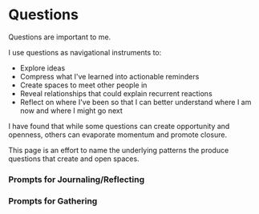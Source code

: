 # Questions

Questions are important to me.&#x20;

I use questions as navigational instruments to:

* Explore ideas
* Compress what I've learned into actionable reminders
* Create spaces to meet other people in
* Reveal relationships that could explain recurrent reactions
* Reflect on where I've been so that I can better understand where I am now and where I might go next

I have found that while some questions can create opportunity and openness, others can evaporate momentum and promote closure.

This page is an effort to name the underlying patterns the produce questions that create and open spaces.





### Prompts for Journaling/Reflecting



### Prompts for Gathering
